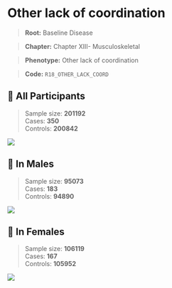# Other lack of coordination

> **Root:** Baseline Disease  

> **Chapter:** Chapter XIII- Musculoskeletal  

> **Phenotype:** Other lack of coordination  

> **Code:** `R18_OTHER_LACK_COORD`

## 🧪 All Participants  
> Sample size: **201192**  
> Cases: **350**  
> Controls: **200842**
<img src="/Disease/Figures/ALL/Incidence/R18_OTHER_LACK_COORD.png"/>
<CsvTable src="/Disease/Data/ALL/Incidence/COX_R18_OTHER_LACK_COORD.csv" label="🔍 View full results" />

## 👨 In Males  
> Sample size: **95073**  
> Cases: **183**  
> Controls: **94890**
<img src="/Disease/Figures/Male/Incidence/R18_OTHER_LACK_COORD.png"/>
<CsvTable src="/Disease/Data/Male/Incidence/COX_R18_OTHER_LACK_COORD.csv" label="🔍 View full results" />

## 👩 In Females  
> Sample size: **106119**  
> Cases: **167**  
> Controls: **105952**
<img src="/Disease/Figures/Female/Incidence/R18_OTHER_LACK_COORD.png"/>
<CsvTable src="/Disease/Data/Female/Incidence/COX_R18_OTHER_LACK_COORD.csv" label="🔍 View full results" />
